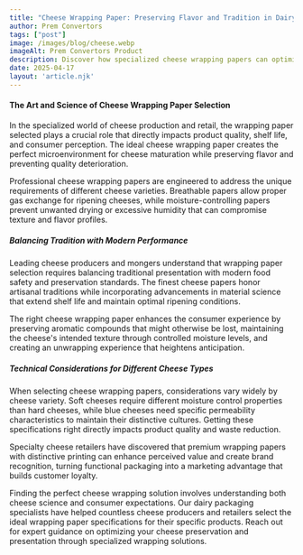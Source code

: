 ```yaml
---
title: "Cheese Wrapping Paper: Preserving Flavor and Tradition in Dairy Packaging"
author: Prem Convertors
tags: ["post"]
image: /images/blog/cheese.webp
imageAlt: Prem Convertors Product
description: Discover how specialized cheese wrapping papers can optimize ripening conditions, preserve flavor profiles, extend shelf life, and enhance your cheese brand presentation.
date: 2025-04-17
layout: 'article.njk'
---
```


#### The Art and Science of Cheese Wrapping Paper Selection

In the specialized world of cheese production and retail, the wrapping paper selected plays a crucial role that directly impacts product quality, shelf life, and consumer perception. The ideal cheese wrapping paper creates the perfect microenvironment for cheese maturation while preserving flavor and preventing quality deterioration.

Professional cheese wrapping papers are engineered to address the unique requirements of different cheese varieties. Breathable papers allow proper gas exchange for ripening cheeses, while moisture-controlling papers prevent unwanted drying or excessive humidity that can compromise texture and flavor profiles.

##### Balancing Tradition with Modern Performance

Leading cheese producers and mongers understand that wrapping paper selection requires balancing traditional presentation with modern food safety and preservation standards. The finest cheese papers honor artisanal traditions while incorporating advancements in material science that extend shelf life and maintain optimal ripening conditions.

The right cheese wrapping paper enhances the consumer experience by preserving aromatic compounds that might otherwise be lost, maintaining the cheese's intended texture through controlled moisture levels, and creating an unwrapping experience that heightens anticipation.

##### Technical Considerations for Different Cheese Types

When selecting cheese wrapping papers, considerations vary widely by cheese variety. Soft cheeses require different moisture control properties than hard cheeses, while blue cheeses need specific permeability characteristics to maintain their distinctive cultures. Getting these specifications right directly impacts product quality and waste reduction.

Specialty cheese retailers have discovered that premium wrapping papers with distinctive printing can enhance perceived value and create brand recognition, turning functional packaging into a marketing advantage that builds customer loyalty.

Finding the perfect cheese wrapping solution involves understanding both cheese science and consumer expectations. Our dairy packaging specialists have helped countless cheese producers and retailers select the ideal wrapping paper specifications for their specific products. Reach out for expert guidance on optimizing your cheese preservation and presentation through specialized wrapping solutions.